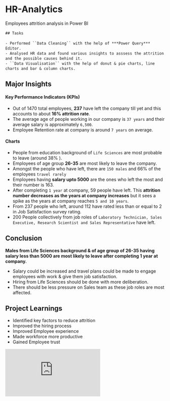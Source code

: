 # HR-Analytics

Employees attrition analysis in Power BI  <br/>
```
## Tasks 

- Performed ``Data Cleaning`` with the help of ***Power Query*** Editor.
- Analysed HR data and found various insights to asssess the attrition and the possible causes behind it.
- ``Data Visualisation`` with the help of donut & pie charts, line charts and bar & column charts.  
```
## Major Insights

#### Key Performance Indicators (KPIs)

- Out of 1470 total employees, **237** have left the company till yet and this accounts to about **16% attrition rate**.
- The average age of people working in our company is ``37 years`` and their average salary is approximately ``6,500``.
- Employee Retention rate at company is around ``7 years`` on average.

#### Charts

- People from education background of ``Life Sciences``  are most probable to leave (around 38% ).
- Employees of age group **26-35**  are most likely to leave the company.
- Amongst the people who have left, there are ``150 males`` and 66% of the employees ``travel rarely``
- Employees having **salary upto 5000** are the ones who left the most and their number is 163.
- After completing ``1 year`` at company, 59 people have left. This **attrition number decreases as the years at company increases** but it sees a spike as the years at company reaches ``5 and 10 years``.
- From 237 people who left, around 112 have rated less than or equal to 2 in Job Satisfaction survey rating.
- 200 People collectively from job roles of ``Laboratory Technician, Sales Executive, Research Scientist and Sales Representative`` have left.





## Conclusion

**Males from Life Sciences background & of age group of 26-35 having salary less than 5000 are most likely to leave after completing 1 year at company.**

- Salary could be increased and travel plans could be made to engage employees with work & give them job satisfaction.
- Hiring from Life Sciences should be done with more deliberation.
- There should be less pressure on Sales team as these job roles are most affected.





## Project Learnings 

- Identified key factors to reduce attrition
- Improved the hiring process
- Improved Employee experience
- Made workforce more productive
- Gained Employee trust

![HR Analytics Report](https://github.com/manishankarjha/HR-Analytics/blob/main/HR%20Analytics%20Dashboard%20pic.pdf)

